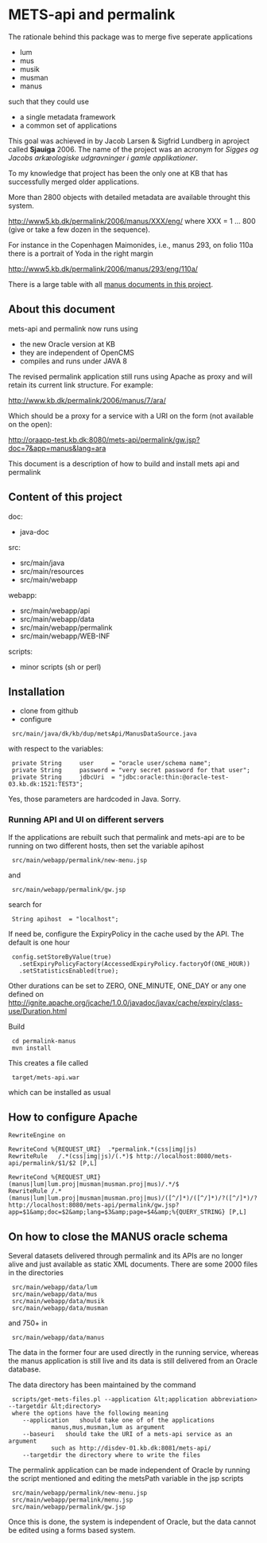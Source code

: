 
# METS-api and permalink

The rationale behind this package was to merge five seperate applications

* lum
* mus
* musik
* musman
* manus

such that they could use

* a single metadata framework
* a common set of applications

This goal was achieved in by Jacob Larsen & Sigfrid Lundberg in
aproject called __Sjauiga__ 2006. The name of the project was an
acronym for _Sigges og Jacobs arkæologiske udgravninger i gamle
applikationer_.

To my knowledge that project has been the only one at KB that has
successfully merged older applications.

More than 2800 objects with detailed metadata are available throught this system.

http://www5.kb.dk/permalink/2006/manus/XXX/eng/ where XXX = 1 ... 800
(give or take a few dozen in the sequence).

For instance in the Copenhagen Maimonides, i.e., manus 293, on folio 110a 
there is a portrait of Yoda in the right margin

http://www5.kb.dk/permalink/2006/manus/293/eng/110a/

There is a large table with all [manus documents in this project](src/main/webapp/data/manus/all_manus.md).

## About this document

mets-api and permalink now runs using

* the new Oracle version at KB
* they are independent of OpenCMS
* compiles and runs under JAVA 8
    
The revised permalink application still runs using Apache as proxy and will retain its current link structure. For example:

http://www.kb.dk/permalink/2006/manus/7/ara/

Which should be a proxy for a service with a URI on the form (not available on the open):

http://oraapp-test.kb.dk:8080/mets-api/permalink/gw.jsp?doc=7&app=manus&lang=ara

This document is a description of how to build and install mets api and permalink

## Content of this project

doc:
 - java-doc

src:
 - src/main/java
 - src/main/resources
 - src/main/webapp

webapp:
 - src/main/webapp/api
 - src/main/webapp/data
 - src/main/webapp/permalink
 - src/main/webapp/WEB-INF
 
scripts:
 - minor scripts (sh or perl)

## Installation

* clone from github
* configure

```
 src/main/java/dk/kb/dup/metsApi/ManusDataSource.java
```

with respect to the variables:

```
 private String     user     = "oracle user/schema name";
 private String     password = "very secret password for that user";
 private String     jdbcUri  = "jdbc:oracle:thin:@oracle-test-03.kb.dk:1521:TEST3";
```
Yes, those parameters are hardcoded in Java. Sorry.

### Running API and UI on different servers

If the applications are rebuilt such that permalink and mets-api are
to be running on two different hosts, then set the variable apihost</p>

```
 src/main/webapp/permalink/new-menu.jsp
```

and

```
 src/main/webapp/permalink/gw.jsp
```

search for

```
 String apihost  = "localhost";
```

If need be, configure the ExpiryPolicy in the cache used by the API. The default is one hour

```
 config.setStoreByValue(true)
   .setExpiryPolicyFactory(AccessedExpiryPolicy.factoryOf(ONE_HOUR))
   .setStatisticsEnabled(true);
```

Other durations can be set to ZERO, ONE_MINUTE, ONE_DAY or any one defined on http://ignite.apache.org/jcache/1.0.0/javadoc/javax/cache/expiry/class-use/Duration.html

Build 

```
 cd permalink-manus
 mvn install
```

This creates a file called

```
 target/mets-api.war
```

which can be installed as usual

## How to configure Apache

```
RewriteEngine on

RewriteCond %{REQUEST_URI}  .*permalink.*(css|img|js)
RewriteRule   /.*(css|img|js)/(.*)$ http://localhost:8080/mets-api/permalink/$1/$2 [P,L]

RewriteCond %{REQUEST_URI} (manus|lum|lum.proj|musman|musman.proj|mus)/.*/$
RewriteRule /.*(manus|lum|lum.proj|musman|musman.proj|mus)/([^/]*)/([^/]*)/?([^/]*)/?  http://localhost:8080/mets-api/permalink/gw.jsp?app=$1&amp;doc=$2&amp;lang=$3&amp;page=$4&amp;%{QUERY_STRING} [P,L]

```

## On how to close the MANUS oracle schema

Several datasets delivered through permalink and its APIs are no
longer alive and just available as static XML documents. There are
some 2000 files in the directories

```
 src/main/webapp/data/lum
 src/main/webapp/data/mus
 src/main/webapp/data/musik
 src/main/webapp/data/musman
```

and 750+ in

```
 src/main/webapp/data/manus  
```

The data in the former four are used directly in the running service,
whereas the manus application is still live and its data is still
delivered from an Oracle database.

The data directory has been maintained by the command

```
 scripts/get-mets-files.pl --application &lt;application abbreviation> --targetdir &lt;directory>
 where the options have the following meaning
	--application	should take one of of the applications 
			manus,mus,musman,lum as argument
	--baseuri	should take the URI of a mets-api service as an argument
			such as http://disdev-01.kb.dk:8081/mets-api/
	--targetdir	the directory where to write the files
```

The permalink application can be made independent of Oracle by running
the script mentioned and editing the metsPath variable in the jsp
scripts

```
 src/main/webapp/permalink/new-menu.jsp
 src/main/webapp/permalink/menu.jsp
 src/main/webapp/permalink/gw.jsp
```

Once this is done, the system is independent of Oracle, but the data
cannot be edited using a forms based system.

